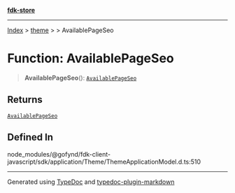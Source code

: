 [**fdk-store**](../../../README.md)
***

[Index](../../../API.md) > [theme](../../README.md) > [<internal>](../README.md) > AvailablePageSeo

# Function: AvailablePageSeo

> **AvailablePageSeo**(): [`AvailablePageSeo`](../type-aliases/type-alias.AvailablePageSeo.md)

## Returns

[`AvailablePageSeo`](../type-aliases/type-alias.AvailablePageSeo.md)

## Defined In

node\_modules/@gofynd/fdk-client-javascript/sdk/application/Theme/ThemeApplicationModel.d.ts:510

***
Generated using [TypeDoc](https://typedoc.org/) and [typedoc-plugin-markdown](https://www.npmjs.com/package/typedoc-plugin-markdown)
